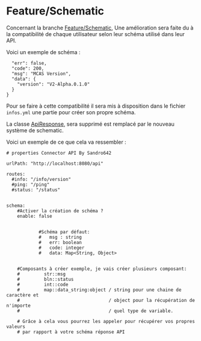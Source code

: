 # Feature/Schematic

Concernant la branche <a href="https://github.com/Sandro642/ConnectorAPI/tree/feature/schematic">Feature/Schematic</a>, Une amélioration sera faite du à la compatibilité de chaque utilisateur selon leur schéma utilisé dans leur API.

Voici un exemple de schéma :
```{
  "err": false,
  "code": 200,
  "msg": "MCAS Version",
  "data": {
    "version": "V2-Alpha.0.1.0"
  }
}
```

Pour se faire à cette compatibilité il sera mis à disposition dans le fichier ```infos.yml``` une partie pour créer son propre schéma.

La classe <a href="https://github.com/Sandro642/ConnectorAPI/blob/main/src/main/java/fr/sandro642/github/api/ApiResponse.java">ApiResponse</a>, sera supprimé est remplacé par le nouveau système de schematic.


Voici un exemple de ce que cela va ressembler :

```
# properties Connector API By Sandro642  
  
urlPath: "http://localhost:8080/api"  
  
routes:  
  #info: "/info/version"  
  #ping: "/ping"  
  #status: "/status"


schema:
    #Activer la création de schéma ?
    enable: false


		    #Schéma par défaut: 
			#	msg : string
			#	err: boolean
			#	code: integer
			#	data: Map<String, Object>
							

	#Composants à créer exemple, je vais créer plusieurs composant: 
	#         str::msg
	#         bln::status
	#         int::code
	#         map::data_string:object / string pour une chaine de caractère et       
	#                                 / object pour la récupération de n'importe     
	#                                 / quel type de variable.

	# Grâce à cela vous pourrez les appeler pour récupérer vos propres valeurs       
	# par rapport à votre schéma réponse API
```
